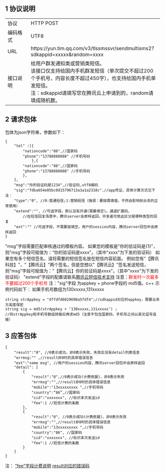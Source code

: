 ## 1 协议说明
<table style="display:table;width:100%">
  <tbody>
    <tr>
      <td style="width:15%;">
        协议
      </td>
      <td>
        HTTP POST
        <br />
      </td>
    </tr>
    <tr>
      <td>
        编码格式
      </td>
      <td>
        UTF8
      </td>
    </tr>
    <tr>
      <td>
        URL
      </td>
      <td>
        https://yun.tim.qq.com/v3/tlssmssvr/sendmultisms2?sdkappid=xxxxx&random=xxxx
      </td>
    </tr>
    <tr>
      <td>
        接口说明
      </td>
      <td>
        给用户群发通知类或营销类短信。
				<br />
				该接口仅支持给国内手机群发短信（单次提交不超过200个手机号，内容长度不超过450字），也支持给国内手机单发短信。
        <br />
        注：sdkappid请填写您在腾讯云上申请到的，random请填成随机数。
      </td>
    </tr>
  </tbody>
</table>

## 2	请求包体
包体为json字符串，参数如下：
```
{
    "tel" :[{
        "nationcode":"86",//国家码
        "phone":"13788888888" //手机号码
            },{
        "nationcode":"86",//国家码
        "phone":"13788888888" //手机号码
        },
    ],
    "msg":"你的验证码是1234",//验证码,utf8编码    
    "sig":"fdba654e05bc0d15796713a1a1a2318c",//app凭证，具体计算方式见下注：
    "type":"0", //0:普通短信;1:营销短信（强调：要按需填值，不然会影响到业务的正常使用）
    "extend":"", //可选字段，默认没有开通(需要填空)。通道扩展码，
		//在短信回复场景中，腾讯server会原样返回，开发者可依此区分是哪种类型的回复
    "ext":"" //可选字段，不需要就填空。用户的session内容，腾讯server回包中会原样返回
}
```
"msg"字段需要匹配审核通过的模板内容。
如果您的模板是"你的验证码是{1}"，则"msg"字段可赋值为："你的验证码是xxxx"。（其中"xxxx"为下发的验证码）
如果您有多个短信签名，请将需要的短信签名放在短信内容前面。
例如您有"【腾讯科技】"，"【腾讯云】"两个签名，但是您想以"【腾讯云】"签名发送短信，
则"msg"字段可赋值为："【腾讯云】你的验证码是xxxx"。（其中"xxxx"为下发的验证码）
"extend"字段的配置请联系[腾讯云短信技术支持](/doc/product/382/联系我们)
注意：<font color=Red>群发时一次最多不要超过200个手机号</font>
注："sig"字段 为appkey + phone字段的 md5值。c++ 示例代码如下：
如果手机号数组为130xxxxx,131xxxxx
```
string strAppkey = "dffdfd6029698a5fdf4";//sdkappid对应的appkey，需要业务方高度保密
string sig = md5(strAppkey + ‘130xxxxx,131xxxxx’) ;
//将strAppkey和手机号数组拼接后再求md5（注意不包含国家码，手机号之间以英文逗号连接）
```

## 3 应答包体
```
{ 
    "result":"0", //0表示成功，非0表示失败，失败后没有detail列表信息
    "errmsg:"" ,//result非0时的具体错误信息
    "ext":"some msg", //用户的session内容，腾讯server回包中会原样返回
    "detail": [
        {
            "result":"0",//0表示成功(计费依据)，非0表示失败
            "errmsg":"",//result非0时的具体错误信息
            "mobile":"13xxxxxxxxx ",//手机号码
            "country":“86”,//国家码
            "sid":"xxxxxxx", //标识本次发送id
            "fee":1 //短信计费的条数
        },
        {
            "result":"0", //0表示成功(计费依据)，非0表示失败
            "errmsg":"",//result非0时的具体错误信息
            "mobile":"13xxxxxxxxx ",//手机号码
            "country":"86", //国家码
            "sid":"xxxxxxx", //标识本次发送id
            "fee":1 //短信计费的条数
        }
    ]
}
```
注：
["fee"字段计费说明](/doc/product/382/常见问题#3-.E7.9F.AD.E4.BF.A1.E9.95.BF.E5.BA.A6)
[result对应的错误码](/doc/product/382/错误码)